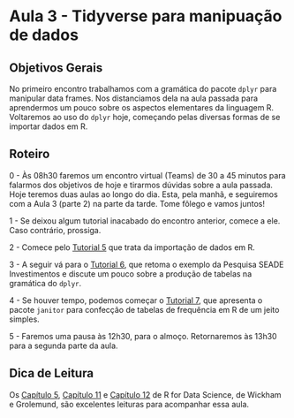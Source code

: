 #  Aula 3 - Tidyverse para manipuação de dados

## Objetivos Gerais

No primeiro encontro trabalhamos com a gramática do pacote `dplyr` para manipular data frames. Nos distanciamos dela na aula passada para aprendermos um pouco sobre os aspectos elementares da linguagem R. Voltaremos ao uso do `dplyr` hoje, começando pelas diversas formas de se importar dados em R.


## Roteiro

0 - Às 08h30 faremos um encontro virtual (Teams) de 30 a 45 minutos para falarmos dos objetivos de hoje e tirarmos dúvidas sobre a aula passada. Hoje teremos duas aulas ao longo do dia. Esta, pela manhã, e seguiremos com a Aula 3 (parte 2) na parte da tarde. Tome fôlego e vamos juntos!

1 - Se deixou algum tutorial inacabado do encontro anterior, comece a ele. Caso contrário, prossiga.

2 - Comece pelo [Tutorial 5](https://github.com/thandarasantos/egesp-seade-intro-programacao/blob/main/tutorial/tutorial-05.md) que trata da importação de dados em R.

3 - A seguir vá para o [Tutorial 6](https://github.com/thandarasantos/egesp-seade-intro-programacao/blob/main/tutorial/tutorial-06.md), que retoma o exemplo da Pesquisa SEADE Investimentos e discute um pouco sobre a produção de tabelas na gramática do `dplyr`. 

4 - Se houver tempo, podemos começar o [Tutorial 7](https://github.com/thandarasantos/egesp-seade-intro-programacao/blob/main/tutorial/tutorial-07.md), que apresenta o pacote `janitor` para confecção de tabelas de frequência em R de um jeito simples.

5 - Faremos uma pausa às 12h30, para o almoço. Retornaremos às 13h30 para a segunda parte da aula.

## Dica de Leitura

Os [Capítulo 5](https://r4ds.had.co.nz/transform.html), [Capítulo 11](https://r4ds.had.co.nz/data-import.html) e [Capítulo 12](https://r4ds.had.co.nz/tidy-data.html) de R for Data Science, de Wickham e Grolemund, são excelentes leituras para acompanhar essa aula.
